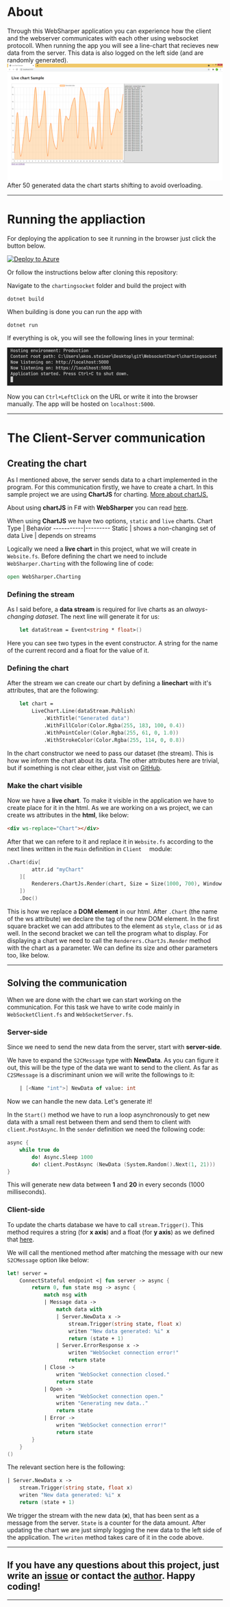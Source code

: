 # About
Through this WebSharper application you can experience how the client and the webserver communicates with each other using websocket protocoll.
When running the app you will see a line-chart that recieves new data from the server. This data is also logged on the left side (and are randomly generated).
![screenshot](/chartingsocket/media/screenshot.png)
After 50 generated data the chart starts shifting to avoid overloading.
___
# Running the appliaction

For deploying the application to see it running in the browser just click the button below.

[![Deploy to Azure](https://aka.ms/deploytoazurebutton)]()

Or follow the instructions below after cloning this repository: 

Navigate to the `chartingsocket` folder and build the project with
```
dotnet build
```
When building is done you can run the app with
```
dotnet run
```
If everything is ok, you will see the following lines in your terminal:

![run](/chartingsocket/media/run.png)

Now you can `Ctrl+LeftClick` on the URL or write it into the browser manually. The app will be hosted on `localhost:5000`.
___
# The Client-Server communication
## Creating the chart
As I mentioned above, the server sends data to a chart implemented in the program. For this communication firstly, we have to create a chart. In this sample project we are using **ChartJS** for charting. [More about chartJS.](https://www.chartjs.org/docs/3.4.1/)

About using **chartJS** in F# with **WebSharper** you can read [here](https://github.com/dotnet-websharper/chartjs).

When using **ChartJS** we have two options, `static` and `live` charts.
Chart Type | Behavior
-----------|---------
Static | shows a non-changing set of data
Live | depends on streams

Logically we need a **live chart** in this project, what we will create in `Website.fs`.
Before defining the chart we need to include `WebSharper.Charting` with the following line of code:
```fs
open WebSharper.Charting
```
### Defining the stream
As I said before, a **data stream** is required for live charts as an *always-changing dataset*. The next line will generate it for us:
```fs
    let dataStream = Event<string * float>()
```
Here you can see two types in the event constructor. A string for the name of the current record and a float for the value of it.
### Defining the chart
After the stream we can create our chart by defining a **linechart** with it's attributes, that are the following:
```fs
    let chart =
        LiveChart.Line(dataStream.Publish)
            .WithTitle("Generated data")
            .WithFillColor(Color.Rgba(255, 183, 100, 0.4))
            .WithPointColor(Color.Rgba(255, 61, 0, 1.0))
            .WithStrokeColor(Color.Rgba(255, 114, 0, 0.8))
``` 
In the chart constructor we need to pass our dataset (the stream). This is how we inform the chart about its data. The other attributes here are trivial, but if something is not clear either, just visit on [GitHub](https://github.com/dotnet-websharper/charting).
### Make the chart visible
Now we have a **live chart**. To make it visible in the application we have to create place for it in the html. As we are working on a ws project, we can create ws attributes in the **html**, like below:
```html
<div ws-replace="Chart"></div>
```
After that we can refere to it and replace it in `Website.fs` according to the next lines written in the `Main` definition in `Client  ` module:
```fs
.Chart(div[
        attr.id "myChart"
    ][
        Renderers.ChartJs.Render(chart, Size = Size(1000, 700), Window = 50)
    ])
    .Doc()
```
This is how we replace a **DOM element** in our html. After `.Chart` (the name of the ws attribute) we declare the tag of the new DOM element. In the first square bracket we can add attributes to the element as `style`, `class` or `id` as well. In the second bracket we can tell the program what to display. For displaying a chart we need to call the `Renderers.ChartJs.Render` method with the chart as a parameter. We can define its size and other parameters too, like below.
___
## Solving the communication
When we are done with the chart we can start working on the communication. For this task we have to write code mainly in `WebSocketClient.fs` and `WebSocketServer.fs`.
### Server-side
Since we need to send the new data from the server, start with **server-side**.

We have to expand the `S2CMessage` type with **NewData**. As you can figure it out, this will be the type of the data we want to send to the client.
As far as `C2SMessage` is a discriminant union we will write the followings to it:
```fs
    | [<Name "int">] NewData of value: int
```
Now we can handle the new data. Let's generate it!

In the `Start()` method we have to run a loop asynchronously to get new data with a small rest between them and send them to client with `client.PostAsync`. In the `sender` definition we need the following code:
```fs
async { 
    while true do
        do! Async.Sleep 1000
        do! client.PostAsync (NewData (System.Random().Next(1, 21)))
}
```
This will generate new data between **1** and **20** in every seconds (1000 milliseconds).
### Client-side
To update the charts database we have to call `stream.Trigger()`. This method requires a string (for **x axis**) and a float (for **y axis**) as we defined that [here](#Defining-the-stream).

We will call the mentioned method after matching the message with our new `S2CMessage` option like below:
```fs
let! server =
    ConnectStateful endpoint <| fun server -> async {
        return 0, fun state msg -> async {
            match msg with
            | Message data ->
                match data with
                | Server.NewData x ->
                    stream.Trigger(string state, float x)
                    writen "New data generated: %i" x
                    return (state + 1)
                | Server.ErrorResponse x ->
                    writen "WebSocket connection error!"
                    return state
            | Close ->
                writen "WebSocket connection closed."
                return state
            | Open ->
                writen "WebSocket connection open."
                writen "Generating new data.."
                return state
            | Error ->
                writen "WebSocket connection error!"
                return state
        }
    }
()
```
The relevant section here is the following:
```fs
| Server.NewData x ->
    stream.Trigger(string state, float x)
    writen "New data generated: %i" x
    return (state + 1)
```
We trigger the stream with the new data (**x**), that has been sent as a message from the server. `State` is a counter for the data amount. 
After updating the chart we are just simply logging the new data to the left side of the application. The `writen` method takes care of it in the code above.
___
## If you have any questions about this project, just write an [issue](https://github.com/websharper-samples/WebsocketChart/issues) or contact the [author](https://github.com/steiner2001). **Happy coding!**
___